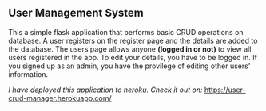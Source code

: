 ## User Management System

This a simple flask application that performs basic CRUD operations on database.
A user registers on the register page and the details are added to the database.
The users page allows anyone **(logged in or not)** to view all users registered in the app.
To edit your details, you have to be logged in. If you signed up as an admin, you have the provilege of editing other users' information.

*I have deployed this application to heroku. Check it out on:* https://user-crud-manager.herokuapp.com/